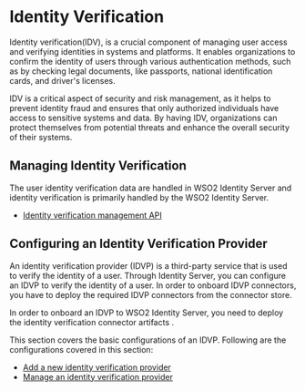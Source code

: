 # Identity Verification

Identity verification(IDV), is a crucial component of managing user access and verifying identities in systems and platforms. 
It enables organizations to confirm the identity of users through various authentication methods, such as by 
checking legal documents, like passports, national identification cards, and driver's licenses.

IDV is a critical aspect of security and risk management, as it helps to prevent identity fraud and ensures that 
only authorized individuals have access to sensitive systems and data. By having IDV, organizations can protect 
themselves from potential threats and enhance the overall security of their systems.

## Managing Identity Verification

The user identity verification data are handled in WSO2 Identity Server and identity verification is primarily handled by the WSO2 Identity Server. 
- [Identity verification management API]({{base_path}}/apis/idv-rest-api.md)

## Configuring an Identity Verification Provider

An identity verification provider (IDVP) is a third-party service that is used to verify the identity of a user. 
Through Identity Server, you can configure an IDVP to verify the identity of a user. In order to onboard IDVP connectors,
you have to deploy the required IDVP connectors from the connector store.

In order to onboard an IDVP to WSO2 Identity Server, you need to deploy the identity verification connector artifacts .

This section covers the basic configurations of an IDVP. Following are the configurations covered in this section:

- [Add a new identity verification provider]({{base_path}}/guides/identity-verification/add-idvp)
- [Manage an identity verification provider]({{base_path}}/guides/identity-verification/manage-idvp)
